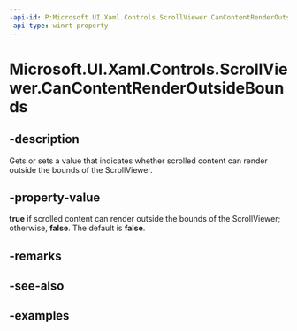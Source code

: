 ```yaml
---
-api-id: P:Microsoft.UI.Xaml.Controls.ScrollViewer.CanContentRenderOutsideBounds
-api-type: winrt property
---
```


<!-- Property syntax.
public bool CanContentRenderOutsideBounds { get;  set; }
-->

# Microsoft.UI.Xaml.Controls.ScrollViewer.CanContentRenderOutsideBounds

## -description

Gets or sets a value that indicates whether scrolled content can render outside the bounds of the ScrollViewer.

## -property-value

**true** if scrolled content can render outside the bounds of the ScrollViewer; otherwise, **false**. The default is **false**.

## -remarks

## -see-also

## -examples

